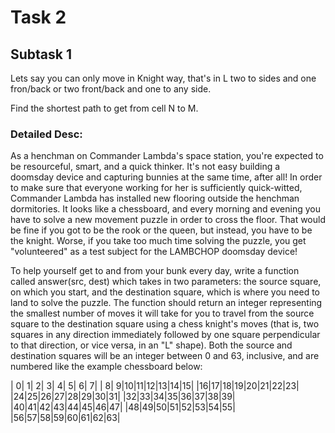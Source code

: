 # Task 2
## Subtask 1

Lets say you can only move in Knight way, that's in L two to sides and one fron/back
or two front/back and one to any side.

Find the shortest path to get from cell N to M.

### Detailed Desc:
As a henchman on Commander Lambda's space station, you're expected to be resourceful, smart, and a quick thinker. It's not easy building a doomsday device and capturing bunnies at the same time, after all! In order to make sure that everyone working for her is sufficiently quick-witted, Commander Lambda has installed new flooring outside the henchman dormitories. It looks like a chessboard, and every morning and evening you have to solve a new movement puzzle in order to cross the floor. That would be fine if you got to be the rook or the queen, but instead, you have to be the knight. Worse, if you take too much time solving the puzzle, you get "volunteered" as a test subject for the LAMBCHOP doomsday device!

To help yourself get to and from your bunk every day, write a function called answer(src, dest) which takes in two parameters: the source square, on which you start, and the destination square, which is where you need to land to solve the puzzle.  The function should return an integer representing the smallest number of moves it will take for you to travel from the source square to the destination square using a chess knight's moves (that is, two squares in any direction immediately followed by one square perpendicular to that direction, or vice versa, in an "L" shape).  Both the source and destination squares will be an integer between 0 and 63, inclusive, and are numbered like the example chessboard below:


 | 0| 1| 2| 3| 4| 5| 6| 7|
 | 8| 9|10|11|12|13|14|15|
 |16|17|18|19|20|21|22|23|
 |24|25|26|27|28|29|30|31|
 |32|33|34|35|36|37|38|39|
 |40|41|42|43|44|45|46|47|
 |48|49|50|51|52|53|54|55|
 |56|57|58|59|60|61|62|63|
